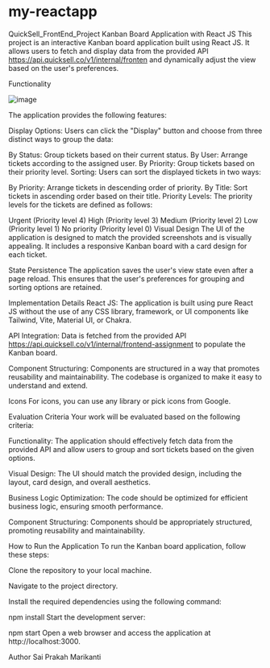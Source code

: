# my-reactapp

QuickSell_FrontEnd_Project
Kanban Board Application with React JS
This project is an interactive Kanban board application built using React JS. It allows users to fetch and display data from the provided API https://api.quicksell.co/v1/internal/fronten and dynamically adjust the view based on the user's preferences.

Functionality

![image](https://github.com/prakash2709/my-reactapp/assets/96177649/c04f81f3-a6f4-4ad2-92af-c4ae45642a3c)

The application provides the following features:

Display Options: Users can click the "Display" button and choose from three distinct ways to group the data:

By Status: Group tickets based on their current status.
By User: Arrange tickets according to the assigned user.
By Priority: Group tickets based on their priority level.
Sorting: Users can sort the displayed tickets in two ways:

By Priority: Arrange tickets in descending order of priority.
By Title: Sort tickets in ascending order based on their title.
Priority Levels: The priority levels for the tickets are defined as follows:

Urgent (Priority level 4)
High (Priority level 3)
Medium (Priority level 2)
Low (Priority level 1)
No priority (Priority level 0)
Visual Design
The UI of the application is designed to match the provided screenshots and is visually appealing. It includes a responsive Kanban board with a card design for each ticket.

State Persistence
The application saves the user's view state even after a page reload. This ensures that the user's preferences for grouping and sorting options are retained.

Implementation Details
React JS: The application is built using pure React JS without the use of any CSS library, framework, or UI components like Tailwind, Vite, Material UI, or Chakra.

API Integration: Data is fetched from the provided API https://api.quicksell.co/v1/internal/frontend-assignment to populate the Kanban board.

Component Structuring: Components are structured in a way that promotes reusability and maintainability. The codebase is organized to make it easy to understand and extend.

Icons
For icons, you can use any library or pick icons from Google.

Evaluation Criteria
Your work will be evaluated based on the following criteria:

Functionality: The application should effectively fetch data from the provided API and allow users to group and sort tickets based on the given options.

Visual Design: The UI should match the provided design, including the layout, card design, and overall aesthetics.

Business Logic Optimization: The code should be optimized for efficient business logic, ensuring smooth performance.

Component Structuring: Components should be appropriately structured, promoting reusability and maintainability.

How to Run the Application
To run the Kanban board application, follow these steps:

Clone the repository to your local machine.

Navigate to the project directory.

Install the required dependencies using the following command:

npm install
Start the development server:

npm start
Open a web browser and access the application at http://localhost:3000.

Author
Sai Prakah Marikanti
